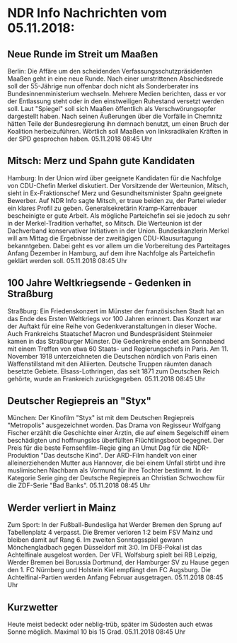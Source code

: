 # NDR Info Nachrichten vom 05.11.2018:


## Neue Runde im Streit um Maaßen
Berlin:	Die Affäre um den scheidenden Verfassungsschutzpräsidenten Maaßen geht in eine neue Runde. Nach einer umstrittenen Abschiedsrede soll der 55-Jährige nun offenbar doch nicht als Sonderberater ins Bundesinnenministerium wechseln. Mehrere Medien berichten, dass er vor der Entlassung steht oder in den einstweiligen Ruhestand versetzt werden soll. Laut "Spiegel" soll sich Maaßen öffentlich als Verschwörungsopfer dargestellt haben. Nach seinen Äußerungen über die Vorfälle in Chemnitz hätten Teile der Bundesregierung ihn demnach benutzt, um einen Bruch der Koalition herbeizuführen. Wörtlich soll Maaßen von linksradikalen Kräften in der SPD gesprochen haben. 05.11.2018 08:45 Uhr 

## Mitsch: Merz und Spahn gute Kandidaten
Hamburg: In der Union wird über geeignete Kandidaten für die Nachfolge von CDU-Chefin Merkel diskutiert. Der Vorsitzende der Werteunion, Mitsch, sieht in Ex-Fraktionschef Merz und Gesundheitsminister Spahn geeignete Bewerber. Auf NDR Info sagte Mitsch, er traue beiden zu, der Partei wieder ein klares Profil zu geben. Generalsekretärin Kramp-Karrenbauer bescheinigte er gute Arbeit. Als mögliche Parteichefin sei sie jedoch zu sehr in der Merkel-Tradition verhaftet, so Mitsch. Die Werteunion ist der Dachverband konservativer Initiativen in der Union. Bundeskanzlerin Merkel will am Mittag die Ergebnisse der zweitägigen CDU-Klausurtagung bekanntgeben. Dabei geht es vor allem um die Vorbereitung des Parteitages Anfang Dezember in Hamburg, auf dem ihre Nachfolge als Parteichefin geklärt werden soll. 05.11.2018 08:45 Uhr 

## 100 Jahre Weltkriegsende - Gedenken in Straßburg
Straßburg:	Ein Friedenskonzert im Münster der französischen Stadt hat an das Ende des Ersten Weltkriegs vor 100 Jahren erinnert. Das Konzert war der Auftakt für eine Reihe von Gedenkveranstaltungen in dieser Woche. Auch Frankreichs Staatschef Macron und Bundespräsident Steinmeier kamen in das Straßburger Münster. Die Gedenkreihe endet am Sonnabend mit einem Treffen von etwa 60 Staats- und Regierungschefs in Paris. Am 11. November 1918 unterzeichneten die Deutschen nördlich von Paris einen Waffenstillstand mit den Alliierten. Deutsche Truppen räumten danach besetzte Gebiete. Elsass-Lothringen, das seit 1871 zum Deutschen Reich gehörte, wurde an Frankreich zurückgegeben. 05.11.2018 08:45 Uhr 

## Deutscher Regiepreis an "Styx"
München:	Der Kinofilm "Styx" ist mit dem Deutschen Regiepreis "Metropolis" ausgezeichnet worden. Das Drama von Regisseur Wolfgang Fischer erzählt die Geschichte einer Ärztin, die auf einem Segelschiff einem beschädigten und hoffnungslos überfüllten Flüchtlingsboot begegnet. Der Preis für die beste Fernsehfilm-Regie ging an Umut Dag für die NDR-Produktion "Das deutsche Kind". Der ARD-Film handelt von einer alleinerziehenden Mutter aus Hannover, die bei einem Unfall stirbt und ihre muslimischen Nachbarn als Vormund für ihre Tochter bestimmt. In der Kategorie Serie ging der Deutsche Regiepreis an Christian Schwochow für die ZDF-Serie "Bad Banks". 05.11.2018 08:45 Uhr 

## Werder verliert in Mainz
Zum Sport: In der Fußball-Bundesliga hat Werder Bremen den Sprung auf Tabellenplatz 4 verpasst. Die Bremer verloren 1:2 beim FSV Mainz und bleiben damit auf Rang 6. Im zweiten Sonntagsspiel gewann Mönchengladbach gegen Düsseldorf mit 3:0. Im DFB-Pokal ist das Achtelfinale ausgelost worden. Der VFL Wolfsburg spielt bei RB Leipzig, Werder Bremen bei Borussia Dortmund, der Hamburger SV zu Hause gegen den 1. FC Nürnberg und Holstein Kiel empfängt den FC Augsburg. Die Achtelfinal-Partien werden Anfang Februar ausgetragen. 05.11.2018 08:45 Uhr 

## Kurzwetter
Heute meist bedeckt oder neblig-trüb, später im Südosten auch etwas Sonne möglich. Maximal 10 bis 15 Grad. 05.11.2018 08:45 Uhr 
